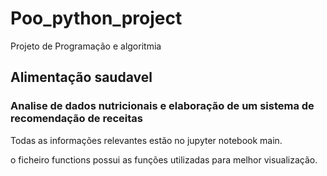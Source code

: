 # Poo_python_project
Projeto de Programação e algoritmia
## Alimentação saudavel
### Analise de dados nutricionais e elaboração de um sistema de recomendação de receitas
Todas as informações relevantes estão no jupyter notebook main.

o ficheiro functions possui as funções utilizadas para melhor visualização.